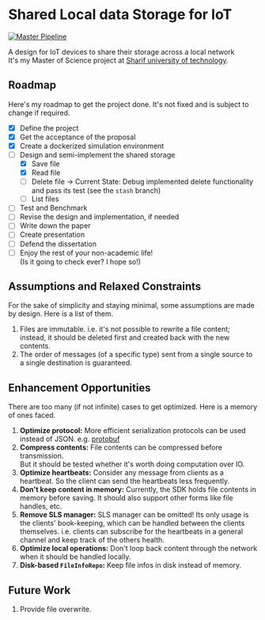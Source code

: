 # Shared Local data Storage for IoT
[![Master Pipeline](https://github.com/emranbm/sls-for-iot/workflows/Main%20Workflow/badge.svg?branch=master)](https://github.com/emranbm/sls-for-iot/actions/workflows/main.yml)

A design for IoT devices to share their storage across a local network  
It's my Master of Science project at [Sharif university of technology](http://www.sharif.ir/).

## Roadmap
Here's my roadmap to get the project done. It's not fixed and is subject to change if required.
- [x] Define the project
- [x] Get the acceptance of the proposal
- [x] Create a dockerized simulation environment
- [ ] Design and semi-implement the shared storage
  - [x] Save file
  - [x] Read file
  - [ ] Delete file -> Current State: Debug implemented delete functionality and pass its test (see the `stash` branch)
  - [ ] List files
- [ ] Test and Benchmark
- [ ] Revise the design and implementation, if needed
- [ ] Write down the paper
- [ ] Create presentation
- [ ] Defend the dissertation
- [ ] Enjoy the rest of your non-academic life!  
(Is it going to check ever? I hope so!)

## Assumptions and Relaxed Constraints
For the sake of simplicity and staying minimal, some assumptions are made by design. Here is a list of them.
1. Files are immutable. i.e. it's not possible to rewrite a file content; instead, it should be deleted first and created back with the new contents.
1. The order of messages (of a specific type) sent from a single source to a single destination is guaranteed.

## Enhancement Opportunities
There are too many (if not infinite) cases to get optimized. Here is a memory of ones faced.
1. **Optimize protocol:** More efficient serialization protocols can be used instead of JSON. e.g. [protobuf](https://developers.google.com/protocol-buffers)
1. **Compress contents:** File contents can be compressed before transmission.  
But it should be tested whether it's worth doing computation over IO.
1. **Optimize heartbeats:** Consider any message from clients as a heartbeat. So the client can send the heartbeats less frequently.
1. **Don't keep content in memory:** Currently, the SDK holds file contents in memory before saving. It should also support other forms like file handles, etc.
1. **Remove SLS manager:** SLS manager can be omitted! Its only usage is the clients' book-keeping, which can be handled between the clients themselves. i.e. clients can subscribe for the heartbeats in a general channel and keep track of the others health.
1. **Optimize local operations:** Don't loop back content through the network when it should be handled locally.
1. **Disk-based `FileInfoRepo`:** Keep file infos in disk instead of memory.

## Future Work
1. Provide file overwrite.
